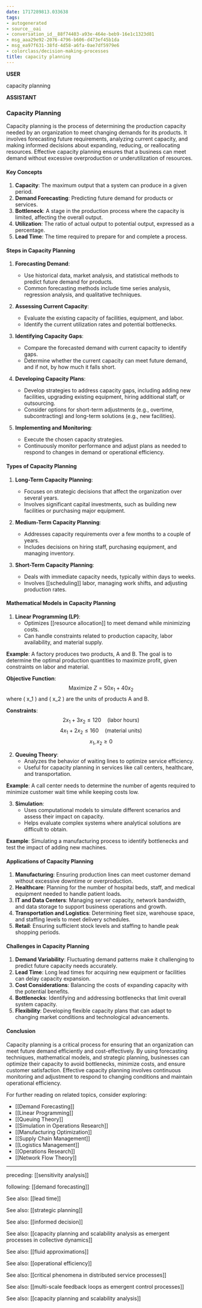 ```yaml
---
date: 1717289813.033638
tags:
- autogenerated
- source__oai
- conversation_id__88f74403-a93e-464e-beb9-16e1c1323d81
- msg_aaa29e92-2076-4796-b606-d473ef45b1da
- msg_ea97f631-38fd-4d58-a6fa-0ae7df5979e6
- colorclass/decision-making-processes
title: capacity planning
---
```


**USER**

capacity planning


**ASSISTANT**

### Capacity Planning

Capacity planning is the process of determining the production capacity needed by an organization to meet changing demands for its products. It involves forecasting future requirements, analyzing current capacity, and making informed decisions about expanding, reducing, or reallocating resources. Effective capacity planning ensures that a business can meet demand without excessive overproduction or underutilization of resources.

#### Key Concepts

1. **Capacity**: The maximum output that a system can produce in a given period.
2. **Demand Forecasting**: Predicting future demand for products or services.
3. **Bottleneck**: A stage in the production process where the capacity is limited, affecting the overall output.
4. **Utilization**: The ratio of actual output to potential output, expressed as a percentage.
5. **Lead Time**: The time required to prepare for and complete a process.

#### Steps in Capacity Planning

1. **Forecasting Demand**:
   - Use historical data, market analysis, and statistical methods to predict future demand for products.
   - Common forecasting methods include time series analysis, regression analysis, and qualitative techniques.

2. **Assessing Current Capacity**:
   - Evaluate the existing capacity of facilities, equipment, and labor.
   - Identify the current utilization rates and potential bottlenecks.

3. **Identifying Capacity Gaps**:
   - Compare the forecasted demand with current capacity to identify gaps.
   - Determine whether the current capacity can meet future demand, and if not, by how much it falls short.

4. **Developing Capacity Plans**:
   - Develop strategies to address capacity gaps, including adding new facilities, upgrading existing equipment, hiring additional staff, or outsourcing.
   - Consider options for short-term adjustments (e.g., overtime, subcontracting) and long-term solutions (e.g., new facilities).

5. **Implementing and Monitoring**:
   - Execute the chosen capacity strategies.
   - Continuously monitor performance and adjust plans as needed to respond to changes in demand or operational efficiency.

#### Types of Capacity Planning

1. **Long-Term Capacity Planning**:
   - Focuses on strategic decisions that affect the organization over several years.
   - Involves significant capital investments, such as building new facilities or purchasing major equipment.

2. **Medium-Term Capacity Planning**:
   - Addresses capacity requirements over a few months to a couple of years.
   - Includes decisions on hiring staff, purchasing equipment, and managing inventory.

3. **Short-Term Capacity Planning**:
   - Deals with immediate capacity needs, typically within days to weeks.
   - Involves [[scheduling]] labor, managing work shifts, and adjusting production rates.

#### Mathematical Models in Capacity Planning

1. **Linear Programming (LP)**:
   - Optimizes [[resource allocation]] to meet demand while minimizing costs.
   - Can handle constraints related to production capacity, labor availability, and material supply.

**Example**: A factory produces two products, A and B. The goal is to determine the optimal production quantities to maximize profit, given constraints on labor and material.

**Objective Function**:
$$
\text{Maximize } Z = 50x_1 + 40x_2
$$
where \( x_1 \) and \( x_2 \) are the units of products A and B.

**Constraints**:
$$
2x_1 + 3x_2 \leq 120 \quad \text{(labor hours)}
$$
$$
4x_1 + 2x_2 \leq 160 \quad \text{(material units)}
$$
$$
x_1, x_2 \geq 0
$$

2. **Queuing Theory**:
   - Analyzes the behavior of waiting lines to optimize service efficiency.
   - Useful for capacity planning in services like call centers, healthcare, and transportation.

**Example**: A call center needs to determine the number of agents required to minimize customer wait time while keeping costs low.

3. **Simulation**:
   - Uses computational models to simulate different scenarios and assess their impact on capacity.
   - Helps evaluate complex systems where analytical solutions are difficult to obtain.

**Example**: Simulating a manufacturing process to identify bottlenecks and test the impact of adding new machines.

#### Applications of Capacity Planning

1. **Manufacturing**: Ensuring production lines can meet customer demand without excessive downtime or overproduction.
2. **Healthcare**: Planning for the number of hospital beds, staff, and medical equipment needed to handle patient loads.
3. **IT and Data Centers**: Managing server capacity, network bandwidth, and data storage to support business operations and growth.
4. **Transportation and Logistics**: Determining fleet size, warehouse space, and staffing levels to meet delivery schedules.
5. **Retail**: Ensuring sufficient stock levels and staffing to handle peak shopping periods.

#### Challenges in Capacity Planning

1. **Demand Variability**: Fluctuating demand patterns make it challenging to predict future capacity needs accurately.
2. **Lead Time**: Long lead times for acquiring new equipment or facilities can delay capacity expansion.
3. **Cost Considerations**: Balancing the costs of expanding capacity with the potential benefits.
4. **Bottlenecks**: Identifying and addressing bottlenecks that limit overall system capacity.
5. **Flexibility**: Developing flexible capacity plans that can adapt to changing market conditions and technological advancements.

#### Conclusion

Capacity planning is a critical process for ensuring that an organization can meet future demand efficiently and cost-effectively. By using forecasting techniques, mathematical models, and strategic planning, businesses can optimize their capacity to avoid bottlenecks, minimize costs, and ensure customer satisfaction. Effective capacity planning involves continuous monitoring and adjustment to respond to changing conditions and maintain operational efficiency.

For further reading on related topics, consider exploring:
- [[Demand Forecasting]]
- [[Linear Programming]]
- [[Queuing Theory]]
- [[Simulation in Operations Research]]
- [[Manufacturing Optimization]]
- [[Supply Chain Management]]
- [[Logistics Management]]
- [[Operations Research]]
- [[Network Flow Theory]]


---

preceding: [[sensitivity analysis]]  


following: [[demand forecasting]]

See also: [[lead time]]


See also: [[strategic planning]]


See also: [[informed decision]]


See also: [[capacity planning and scalability analysis as emergent processes in collective dynamics]]


See also: [[fluid approximations]]


See also: [[operational efficiency]]


See also: [[critical phenomena in distributed service processes]]


See also: [[multi-scale feedback loops as emergent control processes]]


See also: [[capacity planning and scalability analysis]]